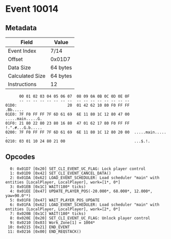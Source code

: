 # Event 10014

## Metadata

| Field           | Value    |
|-----------------|----------|
| Event Index     | 7/14     |
| Offset          | 0x01D7   |
| Data Size       | 64 bytes |
| Calculated Size | 64 bytes |
| Instructions    | 12       |

```
      00 01 02 03 04 05 06 07  08 09 0A 0B 0C 0D 0E 0F
      -- -- -- -- -- -- -- --  -- -- -- -- -- -- -- --
01D0:                      20  01 42 62 10 80 F0 FF FF          .Bb.....
01E0: 7F F0 FF FF 7F 6D 61 69  6E 11 80 1C 12 80 47 00  .....main.....G.
01F0: 21 80 22 80 23 80 16 80  47 01 62 17 80 F0 FF FF  !.".#...G.b.....
0200: 7F F0 FF FF 7F 6D 61 69  6E 11 80 1C 12 80 20 00  .....main..... .
0210: 03 01 10 24 80 21 00                              ...$.!.         
```

## Opcodes

```
  0: 0x01D7 [0x20] SET_CLI_EVENT_UC_FLAG: Lock player control
  1: 0x01D9 [0x42] SET_CLI_EVENT_CANCEL_DATA()
  2: 0x01DA [0x62] LOAD_EVENT_SCHEDULER: Load scheduler "main" with entities [LocalPlayer, LocalPlayer], work=[1*, 0*]
  3: 0x01EB [0x1C] WAIT(180* ticks)
  4: 0x01EE [0x47] UPDATE_PLAYER_POS(-20.000*, 68.000*, 12.000*, yaw=90.0°*)
  5: 0x01F8 [0x47] WAIT_PLAYER_POS_UPDATE
  6: 0x01FA [0x62] LOAD_EVENT_SCHEDULER: Load scheduler "main" with entities [LocalPlayer, LocalPlayer], work=[2*, 0*]
  7: 0x020B [0x1C] WAIT(180* ticks)
  8: 0x020E [0x20] SET_CLI_EVENT_UC_FLAG: Unlock player control
  9: 0x0210 [0x03] Work_Zone[1] = 1004*
 10: 0x0215 [0x21] END_EVENT
 11: 0x0216 [0x00] END_REQSTACK()
```
